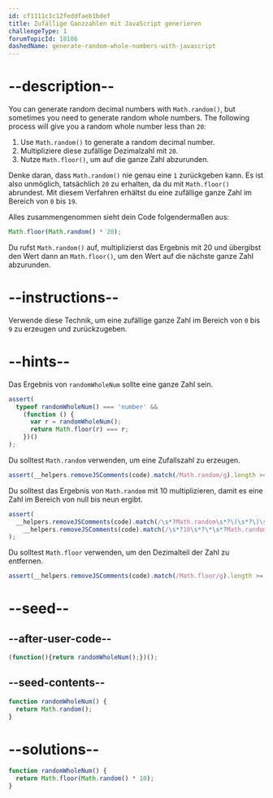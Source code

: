 ```yaml
---
id: cf1111c1c12feddfaeb1bdef
title: Zufällige Ganzzahlen mit JavaScript generieren
challengeType: 1
forumTopicId: 18186
dashedName: generate-random-whole-numbers-with-javascript
---
```


# --description--

You can generate random decimal numbers with `Math.random()`, but sometimes you need to generate random whole numbers. The following process will give you a random whole number less than `20`:

1. Use `Math.random()` to generate a random decimal number.
2. Multipliziere diese zufällige Dezimalzahl mit `20`.
3. Nutze `Math.floor()`, um auf die ganze Zahl abzurunden.

Denke daran, dass `Math.random()` nie genau eine `1` zurückgeben kann. Es ist also unmöglich, tatsächlich `20` zu erhalten, da du mit `Math.floor()` abrundest. Mit diesem Verfahren erhältst du eine zufällige ganze Zahl im Bereich von `0` bis `19`.

Alles zusammengenommen sieht dein Code folgendermaßen aus:

```js
Math.floor(Math.random() * 20);
```

Du rufst `Math.random()` auf, multiplizierst das Ergebnis mit 20 und übergibst den Wert dann an `Math.floor()`, um den Wert auf die nächste ganze Zahl abzurunden.

# --instructions--

Verwende diese Technik, um eine zufällige ganze Zahl im Bereich von `0` bis `9` zu erzeugen und zurückzugeben.

# --hints--

Das Ergebnis von `randomWholeNum` sollte eine ganze Zahl sein.

```js
assert(
  typeof randomWholeNum() === 'number' &&
    (function () {
      var r = randomWholeNum();
      return Math.floor(r) === r;
    })()
);
```

Du solltest `Math.random` verwenden, um eine Zufallszahl zu erzeugen.

```js
assert(__helpers.removeJSComments(code).match(/Math.random/g).length >= 1);
```

Du solltest das Ergebnis von `Math.random` mit 10 multiplizieren, damit es eine Zahl im Bereich von null bis neun ergibt.

```js
assert(
  __helpers.removeJSComments(code).match(/\s*?Math.random\s*?\(\s*?\)\s*?\*\s*?10[\D]\s*?/g) ||
    __helpers.removeJSComments(code).match(/\s*?10\s*?\*\s*?Math.random\s*?\(\s*?\)\s*?/g)
);
```

Du solltest `Math.floor` verwenden, um den Dezimalteil der Zahl zu entfernen.

```js
assert(__helpers.removeJSComments(code).match(/Math.floor/g).length >= 1);
```

# --seed--

## --after-user-code--

```js
(function(){return randomWholeNum();})();
```

## --seed-contents--

```js
function randomWholeNum() {
  return Math.random();
}
```

# --solutions--

```js
function randomWholeNum() {
  return Math.floor(Math.random() * 10);
}
```
